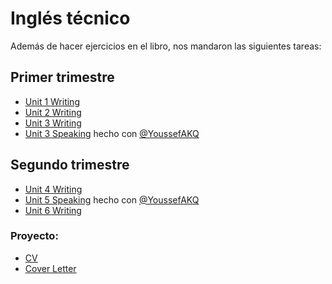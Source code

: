 # Inglés técnico
Además de hacer ejercicios en el libro, nos mandaron las siguientes tareas:

## Primer trimestre

 - [Unit 1 Writing](Primer%20trimestre/Unit_1_Writing.pdf)
 - [Unit 2 Writing](Primer%20trimestre/Unit_2_Writing.pdf)
 - [Unit 3 Writing](Primer%20trimestre/Unit_3Writing.pdf)
  - [Unit 3 Speaking](Primer%20trimestre/Unit_3_Speaking.pdf) hecho con [@YoussefAKQ](https://github.com/YoussefAKQ)


## Segundo trimestre

 - [Unit 4 Writing](Segundo%20Trimestre/Unit_4_Writing.pdf)
 - [Unit 5 Speaking](Segundo%20Trimestre/Unit_5_Speaking_Job_Interview_Questions.pdf) hecho con [@YoussefAKQ](https://github.com/YoussefAKQ)
 - [Unit 6 Writing](Segundo%20Trimestre/Unit_4_Writing.pdf)


 ### Proyecto:

  - [CV](Segundo%20Trimestre/FINAL_PROJECT_COVER_LETTER_AND_CURRICULUM_VITAE/CV_Jorge_Varela_Zamora_enINGLES.pdf)
  - [Cover Letter](Segundo%20Trimestre/FINAL_PROJECT_COVER_LETTER_AND_CURRICULUM_VITAE/JorgeVarelaZamora_CoverLetter.pdf)